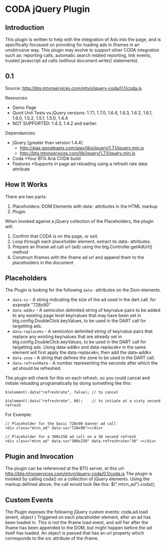CODA jQuery Plugin
==================

Introduction
------------

This plugin is written to help with the integration of Ads into the page, and is specifically focussed on providing for loading ads in iframes in an unobtrusive way. This plugin may evolve to support other CODA integration such as: reporting calls, automatic search related reporting, link events, trusted javascript ad calls (without document.write() statements).

0.1
---

Source: http://btg.mtvnservices.com/mtvn/jquery-coda/0.1/coda.js

Resources:

 * Demo Page
 * Qunit Unit Tests vs jQuery versions:
1.7.1, 1.7.0, 1.6.4, 1.6.3, 1.6.2, 1.6.1, 1.6.0, 1.5.2, 1.5.1, 1.5.0, 1.4.4
 * NOT SUPPORTED: 1.4.3, 1.4.2 and earlier.

Dependancies:

* jQuery [greater than version 1.4.4]
  * http://ajax.googleapis.com/ajax/libs/jquery/1.7.1/jquery.min.js
  * http://btg.mtvnservices.com/lib/jquery/1.7.1/jquery.min.js
* Coda
  *Your BTG Aria CODA build
* Features
  *Supports in page ad reloading using a refresh rate data attribute

How It Works
------------

There are two parts:

1.	Placeholders: DOM Elements with data- attributes in the HTML markup
2.	Plugin

When invoked against a jQuery collection of the Placeholders, the plugin will:

1.	Confirm that CODA is on the page, or exit.
2.	Loop through each placeholder element, extract its data- attributes.
3.	Prepare an iframe ad call url (adi) using the btg.Controller.getAdUrl() method
4.	Construct Iframes with the iframe ad url and append them to the placeholders in the document

Placeholders
------------

The Plugin is looking for the following `data-` attributes on the Dom elements.

* `data-sz` - A string indicating the size of the ad used in the dart call. for example "728x90"
* `data-addkv` - A semicolon delimited string of key/value pairs to be added to any existing page level key/values that may have been set in btg.config.DoubleClick.keyValues, to be used in the DART call for targetting ads.
* `data-replacekv` - A semicolon delimited string of key/value pairs that replace any existing key/values that are already set in btg.config.DoubleClick.keyValues, to be used in the DART call for targetting ads.
Using data-addkv and data-replacekv in the same element will first apply the data-replacekv, then add the data-addkv
* `data-zone` - A string that defines the zone to be used in the DART call.
* `data-refreshRate` - A number representing the seconds after which the ad should be refreshed. 

The plugin will check for this on each refresh, so you could cancel and initiate reloading programatically by doing something like this:
    
    $(element).data("refreshrate", false); // to cancel
    
    $(element).data("refreshrate", 60);    // to intiate at a sixty second refresh

For Example:
    
    // Placeholder for the basic 728x90 banner ad call
    <div class="mtvn_ad" data-sz="728x90"></div>                
    
    // Placeholder for a 300x250 ad call on a 30 second refresh
    <div class="mtvn_ad" data-sz="300x250" data-refreshrate="30" ></div>
		
Plugin and Invocation
---------------------

The plugin can be referenced at the BTG server, at this url: http://btg.mtvnservices.com/mtvn/jquery-coda/0.1/coda.js
The plugin is invoked by calling coda() on a collection of jQuery elements. Using the markup defined above, the call would look like this:
$(".mtvn_ad").coda();

Custom Events
-------------

The Plugin exposes the following jQuery custom events:
coda.ad.load
(event, object )
Triggered on each placeholder element, after an ad has been loaded in. This is not the Iframe load event, and will fier after the iframe has been appended to the DOM, but might happen before the ad itself has loaded. An object is passed that has an url property which corresponds to the src attribute of the iframe.